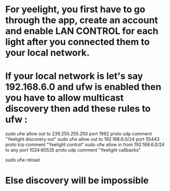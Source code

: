 # For yeelight, you first have to go through the app, create an account and enable LAN CONTROL for each light after you connected them to your local network.

# If your local network is let's say 192.168.6.0 and ufw is enabled then you have to allow multicast discovery then add these rules to ufw :

sudo ufw allow out to 239.255.255.250 port 1982 proto udp comment "Yeelight discovery out"
sudo ufw allow out to 192.168.6.0/24 port 55443 proto tcp comment "Yeelight control"
sudo ufw allow in from 192.168.6.0/24 to any port 1024:65535 proto udp comment "Yeelight callbacks"

sudo ufw reload

# Else discovery will be impossible
